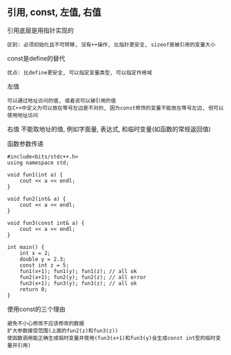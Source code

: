 ## 引用, const, 左值, 右值

引用底层是用指针实现的 

    区别: 必须初始化且不可转移, 没有++操作, 比指针更安全, sizeof是被引用的变量大小

const是define的替代

    优点: 比define更安全, 可以指定变量类型, 可以指定作用域

左值

    可以通过地址访问的值, 或者说可以被引用的值
    在C++中定义为可以放在等号左边是不对的, 因为const修饰的变量不能放在等号左边, 但可以使用地址访问

右值
    不能取地址的值, 例如字面量, 表达式, 和临时变量(如函数的常规返回值)

函数参数传递

```
#include<bits/stdc++.h>
using namespace std;

void fun1(int a) {
    cout << a << endl;
}

void fun2(int& a) {
    cout << a << endl;
}

void fun3(const int& a) {
    cout << a << endl;
}

int main() {
    int x = 2; 
    double y = 2.3;
    const int z = 5; 
    fun1(x+1); fun1(y); fun1(z); // all ok
    fun2(x+1); fun2(y); fun2(z); // all error
    fun3(x+1); fun3(y); fun3(z); // all ok
    return 0;
}
```

使用const的三个理由

    避免不小心修改不应该修改的数据
    扩大参数接受范围(上面的fun2(z)和fun3(z))
    使函数调用能正确生成临时变量并使用(fun3(x+1)和fun3(y)会生成const int型的临时变量并引用)